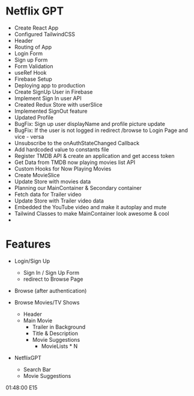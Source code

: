 # Netflix GPT

- Create React App
- Configured TailwindCSS
- Header
- Routing of App
- Login Form
- Sign up Form
- Form Validation
- useRef Hook
- Firebase Setup
- Deploying app to production
- Create SignUp User in Firebase
- Implement Sign In user API
- Created Redux Store with userSlice
- Implemented SignOut feature
- Updated Profile
- BugFix: Sign up user displayName and profile picture update
- BugFix: If the user is not logged in redirect /browse to Login Page and vice - versa
- Unsubscribe to the onAuthStateChanged Callback
- Add hardcoded value to constants file
- Register TMDB API & create an application and get access token
- Get Data from TMDB now playing movies list API
- Custom Hooks for Now Playing Movies
- Create MovieSlice
- Update Store with movies data
- Planning our MainContainer & Secondary container
- Fetch data for Trailer video
- Update Store with Trailer video data
- Embedded the YouTube video and make it autoplay and mute
- Tailwind Classes to make MainContainer look awesome & cool
-

# Features

- Login/Sign Up
  - Sign In / Sign Up Form
  - redirect to Browse Page
- Browse (after authentication)
- Browse Movies/TV Shows

  - Header
  - Main Movie
    - Trailer in Background
    - Title & Description
    - Movie Suggestions
      - MovieLists \* N

- NetflixGPT
  - Search Bar
  - Movie Suggestions

01:48:00 E15
